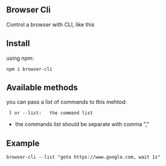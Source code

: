 ## Browser Cli

 Control a browser with CLI, like this

## Install

using npm:
```
npm i browser-cli

```

## Available methods

you can pass a list of commands to this mehtod:
```
 l or --list:   the command list  
```
  - the commands list should be separate with comma ","


## Example

```
browser-cli --list "goto https://www.google.com, wait 1s"
```